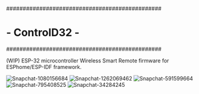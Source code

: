 ###############################################
#               - ControlD32 -                #
###############################################

(WIP) ESP-32 microcontroller Wireless Smart Remote firmware for ESPhome/ESP-IDF framework.

![Snapchat-1080156684](https://github.com/henriklud/ControlD32/assets/9981417/012ec498-9262-4e50-bdeb-a4c508170d18)
![Snapchat-1262069462](https://github.com/henriklud/ControlD32/assets/9981417/7649dffe-c8fb-486f-8c9b-0e5d60ca5aa7)
![Snapchat-591599664](https://github.com/henriklud/ControlD32/assets/9981417/4892468c-4068-46cb-8e82-2200a6148e9c)
![Snapchat-795408525](https://github.com/henriklud/ControlD32/assets/9981417/cafbf5e8-e806-4526-87f0-cc089bfaf193)
![Snapchat-34284245](https://github.com/henriklud/ControlD32/assets/9981417/73425e49-81bc-4bfa-8ac3-10b2d7397318)
